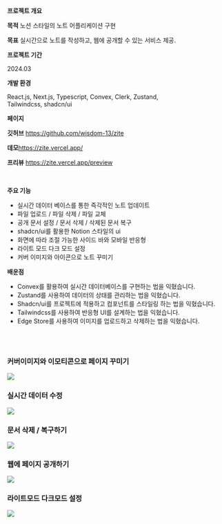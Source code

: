 **프로젝트 개요**

**목적** 노션 스타일의 노트 어플리케이션 구현

**목표** 실시간으로 노트를 작성하고, 웹에 공개할 수 있는 서비스 제공.

**프로젝트 기간**

2024.03

**개발 환경**

React.js, Next.js, Typescript, Convex, Clerk, Zustand,\
Tailwindcss, shadcn/ui

**페이지**

**깃허브** <https://github.com/wisdom-13/zite>

**데모**<https://zite.vercel.app/>

**프리뷰** <https://zite.vercel.app/preview>

<br>

**주요 기능**

*   실시간 데이터 베이스를 통한 즉각적인 노트 업데이트
*   파일 업로드 / 파일 삭제 / 파일 교체
*   공개 문서 설정 / 문서 삭제 / 삭제된 문서 복구
*   shadcn/ui를 활용한 Notion 스타일의 ui
*   화면에 따라 조절 가능한 사이드 바와 모바일 반응형
*   라이트 모드 다크 모드 설정
*   커버 이미지와 아이콘으로 노트 꾸미기

**배운점**

*   Convex를 활용하여 실시간 데이터베이스를 구현하는 법을 익혔습니다.
*   Zustand를 사용하여 데이터의 상태를 관리하는 법을 익혔습니다.
*   Shadcn/ui를 프로젝트에 적용하고 컴포넌트를 스타일링 하는 법을 익혔습니다.
*   Tailwindcss를 사용하여 반응형 UI를 설계하는 법을 익혔습니다.
*   Edge Store를 사용하여 이미지를 업로드하고 삭제하는 법을 익혔습니다.

<br><br>

### 커버이미지와 이모티콘으로 페이지 꾸미기

![](https://files.edgestore.dev/m0mwryq24z3g6ea5/publicFiles/_public/69dfc453-d33d-4926-843d-977d523bbc44.gif)

### 실시간 데이터 수정

![](https://files.edgestore.dev/m0mwryq24z3g6ea5/publicFiles/_public/79d62e89-4b4f-4a1e-a40e-275437aab8de.gif)

### 문서 삭제 / 복구하기

![](https://files.edgestore.dev/m0mwryq24z3g6ea5/publicFiles/_public/3be554c0-bd37-41ee-8ba9-59701b58b11f.gif)

### 웹에 페이지 공개하기

![](https://files.edgestore.dev/m0mwryq24z3g6ea5/publicFiles/_public/634468c3-4d33-4fad-ae0a-821fe212957f.gif)

### 라이트모드 다크모드 설정

![](https://files.edgestore.dev/m0mwryq24z3g6ea5/publicFiles/_public/e793452c-3480-4ee0-bd6d-2751a32b2a4f.gif)
